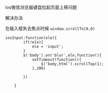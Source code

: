 ios微信浏览器键盘拉起页面上移问题


解决办法

在输入框失去焦点时候
`window.scrollTo(0,0)`
```
iosInput:function(ele){
		if(!ele){
			ele = 'input';
		}
		$('body').on('blur',ele,function(){
			setTimeout(function(){
				$('body,html').scrollTop(1);
			},200)
			
		})
		
	}
 ```
